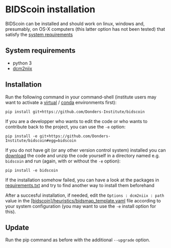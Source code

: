 # BIDScoin installation

BIDScoin can be installed and should work on linux, windows and, presumably, on OS-X computers (this latter option has not been tested) that satisfy the [system requirements](#system-requirements)

## System requirements
- python 3
- [dcm2niix](https://github.com/rordenlab/dcm2niix)

## Installation
Run the following command in your command-shell (institute users may want to activate a [virtual](https://docs.python.org/3.6/tutorial/venv.html) / [conda](https://conda.io/docs/user-guide/tasks/manage-environments.html) environments first):

    pip install git+https://github.com/Donders-Institute/bidscoin

If you are a developper who wants to edit the code or who wants to contribute back to the project, you can use the `-e` option:

    pip install -e git+https://github.com/Donders-Institute/bidscoin#egg=bidscoin
    
If you do not have git (or any other version control system) installed you can [download](https://github.com/Donders-Institute/bidscoin) the code and unzip the code yourself in a directory named e.g. `bidscoin` and run (again, with or without the `-e` option):

    pip install -e bidscoin

If the installation somehow failed, you can have a look at the packages in [requirements.txt](../requirements.txt) and try to find another way to install them beforehand

After a succesful installation, if needed, edit the `Options : dcm2niix : path` value in the [[bidscoin]/heuristics/bidsmap_template.yaml](../heuristics/bidsmap_template.yaml) file according to your system configuration (you may want to use the `-e` install option for this).

## Update
Run the pip command as before with the additional `--upgrade` option.
